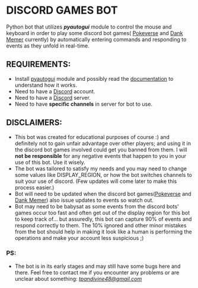 # DISCORD GAMES BOT
Python bot that utilizes <b><i>pyautogui</i></b> module to control the mouse and keyboard
in order to play some discord bot games( [Pokeverse](https://poke-verse.com) and 
[Dank Memer](https://dankmemer.lol) currently) by automatically entering commands
and responding to events as they unfold in real-time.

## REQUIREMENTS:
- Install [pyautogui](https://pypi.python.org/pypi/PyAutoGui) module and possibly read the 
[documentation](https://pyautogui.readthedocs.org) to understand how it works.
- Need to have a [Discord](https://discord.com) account.
- Need to have a [Discord](https://discord.com) server.
- Need to have <b>specific channels</b> in server for bot to use.

## DISCLAIMERS:
- This bot was created for educational purposes of course :) and definitely not to gain 
unfair advantage over other players; and using it in the discord bot games involved could get you banned
from them. I will <b>not be responsible</b> for any negative events that happen to you in your
use of this bot. Use it wisely.
- The bot was tailored to satisfy my needs and you may need to change some values
like DISPLAY_REGION, or how the bot switches channels to suit your use of discord.
(Few updates will come later to make this process easier.)
- Bot will need to be updated when the discord bot games([Pokeverse](https://poke-verse.com) and 
[Dank Memer](https://dankmemer.lol)) 
also issue updates to events so watch out.
- Bot may need to be babysat as some events from the discord bots' games occur too fast  and often get 
out of the display region for this bot to keep track of... but assuredly, this bot can capture 90% of events
 and respond correctly to them.
The 10% ignored and other minor mistakes from the bot should help in making it look like
a human is performing the operations and make your account less suspicious ;)

### PS:
- The bot is in its early stages and may still have some bugs here and there. Feel free to contact
 me if you encounter any problems or are unclear about something: <i>tpandivine48@gmail.com</i>
